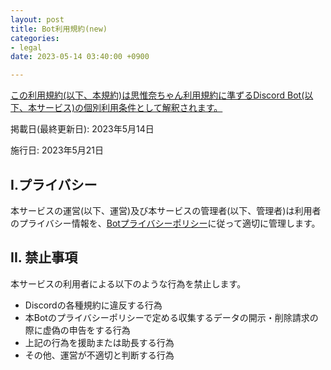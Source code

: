 ```yaml
---
layout: post
title: Bot利用規約(new)
categories:
- legal
date: 2023-05-14 03:40:00 +0900

---
```

<u>この利用規約(以下、本規約)は<a href="{{site.url}}/legal/new-tos" class="a-orange">思惟奈ちゃん利用規約</a>に準ずるDiscord Bot(以下、本サービス)の個別利用条件として解釈されます。</u>

掲載日(最終更新日): 2023年5月14日

施行日: 2023年5月21日

## I.プライバシー

本サービスの運営(以下、運営)及び本サービスの管理者(以下、管理者)は利用者のプライバシー情報を、[Botプライバシーポリシー]({{site.url}}/legal/new-bot-privacy-policy)に従って適切に管理します。

## II. 禁止事項

本サービスの利用者による以下のような行為を禁止します。

- Discordの各種規約に違反する行為
- 本Botのプライバシーポリシーで定める収集するデータの開示・削除請求の際に虚偽の申告をする行為
- 上記の行為を援助または助長する行為
- その他、運営が不適切と判断する行為
